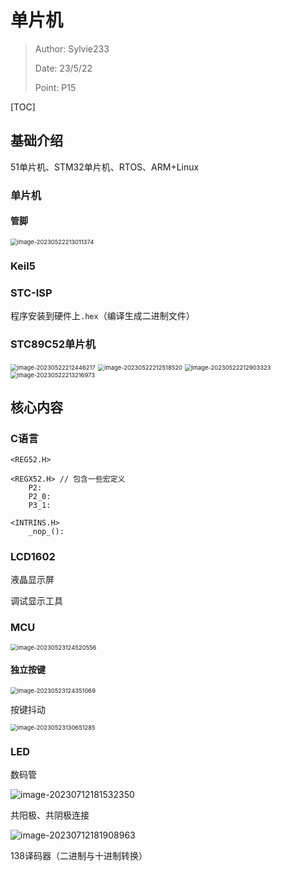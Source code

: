 # 单片机

> Author: Sylvie233
>
> Date: 23/5/22
>
> Point: P15

[TOC]

## 基础介绍

51单片机、STM32单片机、RTOS、ARM+Linux









### 单片机

#### 管脚

<img src="单片机.assets/image-20230522213011374.png" alt="image-20230522213011374" style="zoom:67%;" />















### Keil5





### STC-ISP

程序安装到硬件上`.hex`（编译生成二进制文件）







### STC89C52单片机

<img src="单片机.assets/image-20230522212446217.png" alt="image-20230522212446217" style="zoom:67%;" />

<img src="单片机.assets/image-20230522212518520.png" alt="image-20230522212518520" style="zoom:67%;" />

<img src="单片机.assets/image-20230522212903323.png" alt="image-20230522212903323" style="zoom:67%;" />



<img src="单片机.assets/image-20230522213216973.png" alt="image-20230522213216973" style="zoom:67%;" />





## 核心内容

### C语言

```
<REG52.H>

<REGX52.H> // 包含一些宏定义
	P2:
    P2_0:
    P3_1:
	
<INTRINS.H>
	_nop_():
```



### LCD1602

液晶显示屏

调试显示工具







### MCU

<img src="单片机.assets/image-20230523124520556.png" alt="image-20230523124520556" style="zoom:67%;" />



#### 独立按键

<img src="单片机.assets/image-20230523124351069.png" alt="image-20230523124351069" style="zoom:67%;" />



按键抖动

<img src="单片机.assets/image-20230523130651285.png" alt="image-20230523130651285" style="zoom:67%;" />







### LED

数码管

![image-20230712181532350](单片机.assets/image-20230712181532350.png)

共阳极、共阴极连接



![image-20230712181908963](单片机.assets/image-20230712181908963.png)







138译码器（二进制与十进制转换）

















